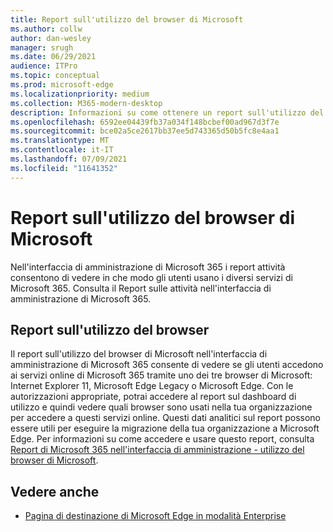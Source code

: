 ```yaml
---
title: Report sull'utilizzo del browser di Microsoft
ms.author: collw
author: dan-wesley
manager: srugh
ms.date: 06/29/2021
audience: ITPro
ms.topic: conceptual
ms.prod: microsoft-edge
ms.localizationpriority: medium
ms.collection: M365-modern-desktop
description: Informazioni su come ottenere un report sull'utilizzo del browser per la tua organizzazione.
ms.openlocfilehash: 6592ee04439fb37a034f148bcbef00ad967d3f7e
ms.sourcegitcommit: bce02a5ce2617bb37ee5d743365d50b5fc8e4aa1
ms.translationtype: MT
ms.contentlocale: it-IT
ms.lasthandoff: 07/09/2021
ms.locfileid: "11641352"
---
```

# <a name="microsoft-browser-usage-report"></a>Report sull'utilizzo del browser di Microsoft

Nell'interfaccia di amministrazione di Microsoft 365 i report attività consentono di vedere in che modo gli utenti usano i diversi servizi di Microsoft 365. Consulta il [](/microsoft-365/admin/activity-reports/activity-reports?view=o365-worldwide)Report sulle attività nell'interfaccia di amministrazione di Microsoft 365.

## <a name="browser-usage-report"></a>Report sull'utilizzo del browser

Il report sull'utilizzo del browser di Microsoft nell'interfaccia di amministrazione di Microsoft 365 consente di vedere se gli utenti accedono ai servizi online di Microsoft 365 tramite uno dei tre browser di Microsoft: Internet Explorer 11, Microsoft Edge Legacy o Microsoft Edge. Con le autorizzazioni appropriate, potrai accedere al report sul dashboard di utilizzo e quindi vedere quali browser sono usati nella tua organizzazione per accedere a questi servizi online. Questi dati analitici sul report possono essere utili per eseguire la migrazione della tua organizzazione a Microsoft Edge. Per informazioni su come accedere e usare questo report, consulta [Report di Microsoft 365 nell'interfaccia di amministrazione - utilizzo del browser di Microsoft](/microsoft-365/admin/activity-reports/browser-usage-report?view=o365-worldwide).

## <a name="see-also"></a>Vedere anche

- [Pagina di destinazione di Microsoft Edge in modalità Enterprise](https://aka.ms/EdgeEnterprise)
